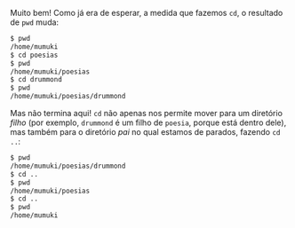 Muito bem! Como já era de esperar, a medida que fazemos `cd`, o resultado de `pwd` muda:

```bash
$ pwd
/home/mumuki
$ cd poesias
$ pwd
/home/mumuki/poesias
$ cd drummond
$ pwd
/home/mumuki/poesias/drummond
```

Mas não termina aqui! `cd` não apenas nos permite mover para um diretório _filho_ (por exemplo, `drummond` é um filho de `poesia`, porque está dentro dele), mas também para o diretório _pai_ no qual estamos de parados, fazendo `cd ..`:

```bash
$ pwd
/home/mumuki/poesias/drummond
$ cd ..
$ pwd
/home/mumuki/poesias
$ cd ..
$ pwd
/home/mumuki
```
